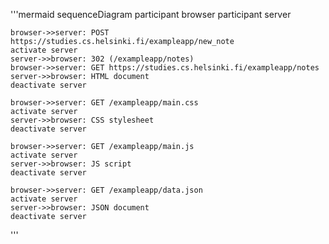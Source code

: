 '''mermaid
sequenceDiagram
    participant browser
    participant server

    browser->>server: POST https://studies.cs.helsinki.fi/exampleapp/new_note
    activate server
    server->>browser: 302 (/exampleapp/notes)
    browser->>server: GET https://studies.cs.helsinki.fi/exampleapp/notes
    server->>browser: HTML document
    deactivate server

    browser->>server: GET /exampleapp/main.css
    activate server
    server->>browser: CSS stylesheet
    deactivate server

    browser->>server: GET /exampleapp/main.js
    activate server
    server->>browser: JS script
    deactivate server

    browser->>server: GET /exampleapp/data.json
    activate server
    server->>browser: JSON document
    deactivate server
'''
